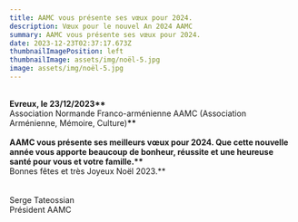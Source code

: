```yaml
---
title: AAMC vous présente ses vœux pour 2024.
description: Vœux pour le nouvel An 2024 AAMC
summary: AAMC vous présente ses vœux pour 2024.
date: 2023-12-23T02:37:17.673Z
thumbnailImagePosition: left
thumbnailImage: assets/img/noël-5.jpg
image: assets/img/noël-5.jpg
---
```

\
**Evreux, le 23/12/2023\*\***\
Association Normande Franco-arménienne AAMC (Association Arménienne, Mémoire, Culture)**\*\***\
**\
AAMC vous présente ses meilleurs vœux pour 2024. Que cette nouvelle année vous apporte beaucoup de bonheur, réussite et une heureuse santé pour vous et votre famille.\*\***\
Bonnes fêtes et très Joyeux Noël 2023.\*\*\
\
\
Serge Tateossian\
Président AAMC